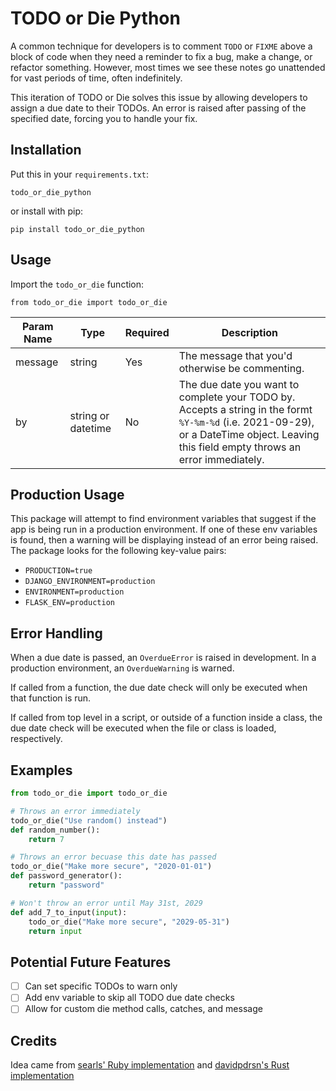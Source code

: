 # TODO or Die Python

A common technique for developers is to comment `TODO` or `FIXME` above a block of code when they need a reminder to fix a bug, make a change, or refactor something. However, most times we see these notes go unattended for vast periods of time, often indefinitely.

This iteration of TODO or Die solves this issue by allowing developers to assign a due date to their TODOs. An error is raised after passing of the specified date, forcing you to handle your fix.

## Installation

Put this in your `requirements.txt`:
```
todo_or_die_python
```

or install with pip:
```
pip install todo_or_die_python
```

## Usage

Import the `todo_or_die` function:
```
from todo_or_die import todo_or_die
``` 



| Param Name  | Type                | Required  | Description |
|-------------|---------------------|-----------|-------------|
| message     | string              | Yes       | The message that you'd otherwise be commenting. |
| by          | string or datetime  | No        | The due date you want to complete your TODO by. Accepts a string in the formt `%Y-%m-%d` (i.e. 2021-09-29), or a DateTime object. Leaving this field empty throws an error immediately.  |

## Production Usage

This package will attempt to find environment variables that suggest if the app is being run in a production environment. If one of these env variables is found, then a warning will be displaying instead of an error being raised. The package looks for the following key-value pairs:

- `PRODUCTION=true`
- `DJANGO_ENVIRONMENT=production`
- `ENVIRONMENT=production`
- `FLASK_ENV=production`

## Error Handling

When a due date is passed, an `OverdueError` is raised in development. In a production environment, an `OverdueWarning` is warned.

If called from a function, the due date check will only be executed when that function is run.

If called from top level in a script, or outside of a function inside a class, the due date check will be executed when the file or class is loaded, respectively.

## Examples
```python
from todo_or_die import todo_or_die

# Throws an error immediately
todo_or_die("Use random() instead")
def random_number():
    return 7

# Throws an error becuase this date has passed
todo_or_die("Make more secure", "2020-01-01")
def password_generator():
    return "password"

# Won't throw an error until May 31st, 2029
def add_7_to_input(input):
    todo_or_die("Make more secure", "2029-05-31")
    return input
```

## Potential Future Features

- [ ] Can set specific TODOs to warn only
- [ ] Add env variable to skip all TODO due date checks
- [ ] Allow for custom die method calls, catches, and message

## Credits

Idea came from [searls' Ruby implementation](https://github.com/searls/todo_or_diehttps://github.com/searls/todo_or_die) and [davidpdrsn's Rust implementation](https://github.com/davidpdrsn/todo-or-die)

